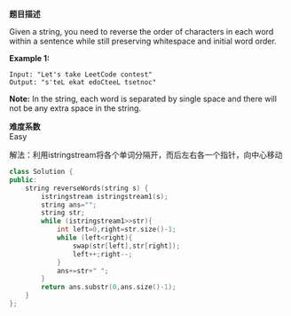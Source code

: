  **题目描述**   

Given a string, you need to reverse the order of characters in each word within a sentence while still preserving whitespace and initial word order.

**Example 1:**

```
Input: "Let's take LeetCode contest"
Output: "s'teL ekat edoCteeL tsetnoc"
```

**Note:** In the string, each word is separated by single space and there will not be any extra space in the string. 

**难度系数**    
Easy

解法：利用istringstream将各个单词分隔开，而后左右各一个指针，向中心移动
```c++
class Solution {
public:
    string reverseWords(string s) {
        istringstream istringstream1(s);
        string ans="";
        string str;
        while (istringstream1>>str){
            int left=0,right=str.size()-1;
            while (left<right){
                swap(str[left],str[right]);
                left++;right--;
            }
            ans+=str+" ";
        }
        return ans.substr(0,ans.size()-1);
    }
};
```
